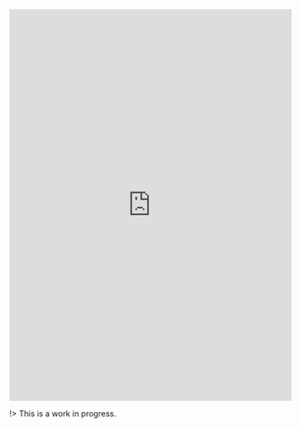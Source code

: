 <iframe class="storybook" src='https://static.letsta.lk/lt-chat-elements/index.html' height='700' scrolling='no' title='example' frameborder='no' allowtransparency='true' allowfullscreen='true' style='width: 100%;'></iframe>

!> This is a work in progress.
